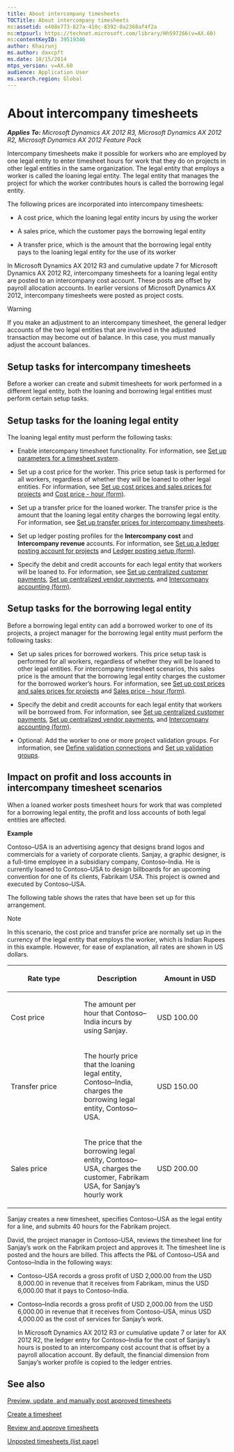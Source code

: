 ```yaml
---
title: About intercompany timesheets
TOCTitle: About intercompany timesheets
ms:assetid: e408e773-827a-410c-8392-0a2368af4f2a
ms:mtpsurl: https://technet.microsoft.com/library/Hh597266(v=AX.60)
ms:contentKeyID: 39519346
author: Khairunj
ms.author: daxcpft
ms.date: 10/15/2014
mtps_version: v=AX.60
audience: Application User
ms.search.region: Global
---
```


# About intercompany timesheets 


_**Applies To:** Microsoft Dynamics AX 2012 R3, Microsoft Dynamics AX 2012 R2, Microsoft Dynamics AX 2012 Feature Pack_

Intercompany timesheets make it possible for workers who are employed by one legal entity to enter timesheet hours for work that they do on projects in other legal entities in the same organization. The legal entity that employs a worker is called the loaning legal entity. The legal entity that manages the project for which the worker contributes hours is called the borrowing legal entity.

The following prices are incorporated into intercompany timesheets:

  - A cost price, which the loaning legal entity incurs by using the worker

  - A sales price, which the customer pays the borrowing legal entity

  - A transfer price, which is the amount that the borrowing legal entity pays to the loaning legal entity for the use of its worker

In Microsoft Dynamics AX 2012 R3 and cumulative update 7 for Microsoft Dynamics AX 2012 R2, intercompany timesheets for a loaning legal entity are posted to an intercompany cost account. These posts are offset by payroll allocation accounts. In earlier versions of Microsoft Dynamics AX 2012, intercompany timesheets were posted as project costs.


> [!WARNING]
> <P>If you make an adjustment to an intercompany timesheet, the general ledger accounts of the two legal entities that are involved in the adjusted transaction may become out of balance. In this case, you must manually adjust the account balances.</P>



## Setup tasks for intercompany timesheets

Before a worker can create and submit timesheets for work performed in a different legal entity, both the loaning and borrowing legal entities must perform certain setup tasks.

## Setup tasks for the loaning legal entity

The loaning legal entity must perform the following tasks:

  - Enable intercompany timesheet functionality. For information, see [Set up parameters for a timesheet system](set-up-parameters-for-a-timesheet-system.md).

  - Set up a cost price for the worker. This price setup task is performed for all workers, regardless of whether they will be loaned to other legal entities. For information, see [Set up cost prices and sales prices for projects](set-up-cost-prices-and-sales-prices-for-projects.md) and [Cost price - hour (form)](https://technet.microsoft.com/library/aa572459\(v=ax.60\)).

  - Set up a transfer price for the loaned worker. The transfer price is the amount that the loaning legal entity charges the borrowing legal entity. For information, see [Set up transfer prices for intercompany timesheets](set-up-transfer-prices-for-intercompany-timesheets.md).

  - Set up ledger posting profiles for the **Intercompany cost** and **Intercompany revenue** accounts. For information, see [Set up a ledger posting account for projects](set-up-a-ledger-posting-account-for-projects.md) and [Ledger posting setup (form)](https://technet.microsoft.com/library/aa599270\(v=ax.60\)).

  - Specify the debit and credit accounts for each legal entity that workers will be loaned to. For information, see [Set up centralized customer payments](set-up-centralized-customer-payments.md), [Set up centralized vendor payments](set-up-centralized-vendor-payments.md), and [Intercompany accounting (form)](https://technet.microsoft.com/library/aa619468\(v=ax.60\)).

## Setup tasks for the borrowing legal entity

Before a borrowing legal entity can add a borrowed worker to one of its projects, a project manager for the borrowing legal entity must perform the following tasks:

  - Set up sales prices for borrowed workers. This price setup task is performed for all workers, regardless of whether they will be loaned to other legal entities. For intercompany timesheet scenarios, this sales price is the amount that the borrowing legal entity charges the customer for the borrowed worker’s hours. For information, see [Set up cost prices and sales prices for projects](set-up-cost-prices-and-sales-prices-for-projects.md) and [Sales price - hour (form)](https://technet.microsoft.com/library/aa634053\(v=ax.60\)).

  - Specify the debit and credit accounts for each legal entity that workers will be borrowed from. For information, see [Set up centralized customer payments](set-up-centralized-customer-payments.md), [Set up centralized vendor payments](set-up-centralized-vendor-payments.md), and [Intercompany accounting (form)](https://technet.microsoft.com/library/aa619468\(v=ax.60\)).

  - Optional: Add the worker to one or more project validation groups. For information, see [Define validation connections](define-validation-connections.md) and [Set up validation groups](set-up-validation-groups.md).

## Impact on profit and loss accounts in intercompany timesheet scenarios

When a loaned worker posts timesheet hours for work that was completed for a borrowing legal entity, the profit and loss accounts of both legal entities are affected.

**Example**

Contoso–USA is an advertising agency that designs brand logos and commercials for a variety of corporate clients. Sanjay, a graphic designer, is a full-time employee in a subsidiary company, Contoso–India. He is currently loaned to Contoso–USA to design billboards for an upcoming convention for one of its clients, Fabrikam USA. This project is owned and executed by Contoso–USA.

The following table shows the rates that have been set up for this arrangement.


> [!NOTE]
> <P>In this scenario, the cost price and transfer price are normally set up in the currency of the legal entity that employs the worker, which is Indian Rupees in this example. However, for ease of explanation, all rates are shown in US dollars.</P>



<table>
<colgroup>
<col style="width: 33%" />
<col style="width: 33%" />
<col style="width: 33%" />
</colgroup>
<thead>
<tr class="header">
<th><p>Rate type</p></th>
<th><p>Description</p></th>
<th><p>Amount in USD</p></th>
</tr>
</thead>
<tbody>
<tr class="odd">
<td><p>Cost price</p></td>
<td><p>The amount per hour that Contoso–India incurs by using Sanjay.</p></td>
<td><p>USD 100.00</p></td>
</tr>
<tr class="even">
<td><p>Transfer price</p></td>
<td><p>The hourly price that the loaning legal entity, Contoso–India, charges the borrowing legal entity, Contoso–USA.</p></td>
<td><p>USD 150.00</p></td>
</tr>
<tr class="odd">
<td><p>Sales price</p></td>
<td><p>The price that the borrowing legal entity, Contoso–USA, charges the customer, Fabrikam USA, for Sanjay’s hourly work</p></td>
<td><p>USD 200.00</p></td>
</tr>
</tbody>
</table>


Sanjay creates a new timesheet, specifies Contoso–USA as the legal entity for a line, and submits 40 hours for the Fabrikam project.

David, the project manager in Contoso–USA, reviews the timesheet line for Sanjay’s work on the Fabrikam project and approves it. The timesheet line is posted and the hours are billed. This affects the P\&L of Contoso–USA and Contoso–India in the following ways:

  - Contoso–USA records a gross profit of USD 2,000.00 from the USD 8,000.00 in revenue that it receives from Fabrikam, minus the USD 6,000.00 that it pays to Contoso–India.

  - Contoso–India records a gross profit of USD 2,000.00 from the USD 6,000.00 in revenue that it receives from Contoso–USA, minus USD 4,000.00 as the cost of services for Sanjay’s work.
    
    In Microsoft Dynamics AX 2012 R3 or cumulative update 7 or later for AX 2012 R2, the ledger entry for Contoso–India for the cost of Sanjay’s hours is posted to an intercompany cost account that is offset by a payroll allocation account. By default, the financial dimension from Sanjay’s worker profile is copied to the ledger entries.

## See also

[Preview, update, and manually post approved timesheets](post-timesheet-hours-and-view-distributions.md)

[Create a timesheet](create-a-timesheet.md)

[Review and approve timesheets](review-and-approve-timesheets.md)

[Unposted timesheets (list page)](https://technet.microsoft.com/library/hh597166\(v=ax.60\))

  


